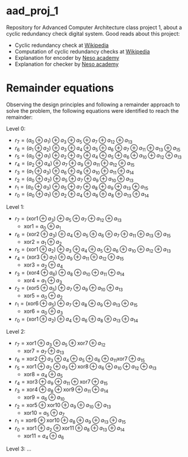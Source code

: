 # aad_proj_1

Repository for Advanced Computer Architecture class project 1, about a cyclic redundancy check digital system.
Good reads about this project:

* Cyclic redundancy check at [Wikipedia](https://en.wikipedia.org/wiki/Cyclic_redundancy_check)
* Computation of cyclic redundancy checks at [Wikipedia](https://en.wikipedia.org/wiki/Computation_of_cyclic_redundancy_checks)
* Explanation for encoder by [Neso academy](https://www.youtube.com/watch?v=A9g6rTMblz4)
* Explanation for checker by [Neso academy](https://www.youtube.com/watch?v=wQGwfBS3gpk)

# Remainder equations
Observing the design principles and following a remainder approach to solve the problem, the following equations were identified to reach the remainder:

Level 0:
* $r_7=(a_0 \oplus a_1) \oplus a_3 \oplus a_5 \oplus a_7 \oplus a_{12} \oplus a_{13}$
* $r_6=(a_1 \oplus a_2) \oplus a_3 \oplus a_4 \oplus a_5 \oplus a_6 \oplus a_7 \oplus a_{11} \oplus a_{13} \oplus a_{15}$
* $r_5=(a_0 \oplus a_1) \oplus a_2 \oplus a_3 \oplus a_4 \oplus a_5 \oplus a_6 \oplus a_{10} \oplus a_{12} \oplus a_{13}$
* $r_4=(a_2 \oplus a_4) \oplus a_7 \oplus a_9 \oplus a_{11} \oplus a_{12} \oplus a_{15}$
* $r_3=(a_1 \oplus a_3) \oplus a_6 \oplus a_8 \oplus a_{10} \oplus a_{11} \oplus a_{14}$
* $r_2=(a_0 \oplus a_2) \oplus a_5 \oplus a_7 \oplus a_9 \oplus a_{10} \oplus a_{13}$
* $r_1=(a_0 \oplus a_3) \oplus a_5 \oplus a_7 \oplus a_8 \oplus a_9 \oplus a_{13} \oplus a_{15}$
* $r_0=(a_0 \oplus a_1) \oplus a_2 \oplus a_4 \oplus a_6 \oplus a_8 \oplus a_{13} \oplus a_{14}$

Level 1:
* $r_7=(\text{xor1} \oplus a_3) \oplus a_5 \oplus a_7 \oplus a_{12} \oplus a_{13}$
    * xor1 = $a_0 \oplus a_1$
* $r_6=(\text{xor2} \oplus a_3) \oplus a_4 \oplus a_5 \oplus a_6 \oplus a_7 \oplus a_{11} \oplus a_{13} \oplus a_{15}$
    * xor2 = $a_1 \oplus a_2$
* $r_5=(\text{xor1} \oplus a_2) \oplus a_3 \oplus a_4 \oplus a_5 \oplus a_6 \oplus a_{10} \oplus a_{12} \oplus a_{13}$
* $r_4=(\text{xor3} \oplus a_7) \oplus a_9 \oplus a_{11} \oplus a_{12} \oplus a_{15}$
    * xor3 = $a_2 \oplus a_4$
* $r_3=(\text{xor4} \oplus a_6) \oplus a_8 \oplus a_{10} \oplus a_{11} \oplus a_{14}$
    * xor4 = $a_1 \oplus a_3$
* $r_2=(\text{xor5} \oplus a_5) \oplus a_7 \oplus a_9 \oplus a_{10} \oplus a_{13}$
    * xor5 = $a_0 \oplus a_2$
* $r_1=(\text{xor6} \oplus a_5) \oplus a_7 \oplus a_8 \oplus a_9 \oplus a_{13} \oplus a_{15}$
    * xor6 = $a_0 \oplus a_3$
* $r_0=(\text{xor1} \oplus a_2) \oplus a_4 \oplus a_6 \oplus a_8 \oplus a_{13} \oplus a_{14}$

Level 2:
* $r_7=\text{xor1} \oplus a_3 \oplus a_5 \oplus \text{xor7} \oplus a_{12}$
    * xor7 = $a_7 \oplus a_13$
* $r_6=\text{xor2} \oplus a_3 \oplus a_4 \oplus a_5 \oplus a_6 \oplus a_{11} \text{xor7} \oplus a_{15}$
* $r_5=\text{xor1} \oplus a_2 \oplus a_3 \oplus \text{xor8} \oplus a_6 \oplus a_{10} \oplus a_{12} \oplus a_{13}$
    * xor8 = $a_4 \oplus a_5$
* $r_4=\text{xor3}\oplus a_9 \oplus a_{11} \oplus \text{xor7} \oplus a_{15}$
* $r_3=\text{xor4} \oplus a_8 \oplus \text{xor9} \oplus a_{11} \oplus a_{14}$
    * xor9 = $a_6 \oplus a_10$
* $r_2=\text{xor5} \oplus \text{xor10} \oplus a_9 \oplus a_{10} \oplus a_{13}$
    * xor10 = $a_5 \oplus a_7$
* $r_1=\text{xor6} \oplus \text{xor10} \oplus a_8 \oplus a_9 \oplus a_{13} \oplus a_{15}$
* $r_0=\text{xor1} \oplus a_2 \oplus \text{xor11} \oplus a_8 \oplus a_{13} \oplus a_{14}$
    * xor11 = $a_4 \oplus a_6$

Level 3:
...
